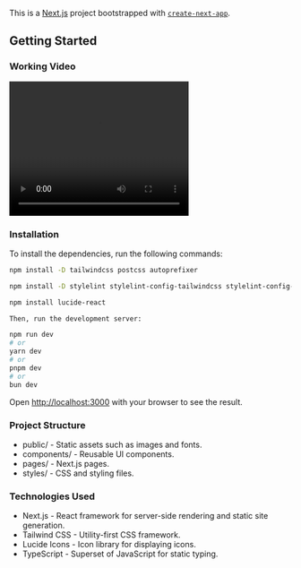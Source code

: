 This is a [Next.js](https://nextjs.org/) project bootstrapped with [`create-next-app`](https://github.com/vercel/next.js/tree/canary/packages/create-next-app).

## Getting Started

### Working Video

<video width="320" height="240" controls>
  <source src="./WorkingVideo.mp4" type="video/mp4">
</video>

### Installation

To install the dependencies, run the following commands:

```sh
npm install -D tailwindcss postcss autoprefixer  

npm install -D stylelint stylelint-config-tailwindcss stylelint-config-prettier stylelint-order

npm install lucide-react

Then, run the development server:

npm run dev
# or
yarn dev
# or
pnpm dev
# or
bun dev
```

Open [http://localhost:3000](http://localhost:3000) with your browser to see the result.

### Project Structure

- public/ - Static assets such as images and fonts.
- components/ - Reusable UI components.
- pages/ - Next.js pages.
- styles/ - CSS and styling files.

### Technologies Used

- Next.js - React framework for server-side rendering and static site generation.
- Tailwind CSS - Utility-first CSS framework.
- Lucide Icons - Icon library for displaying icons.
- TypeScript - Superset of JavaScript for static typing.




